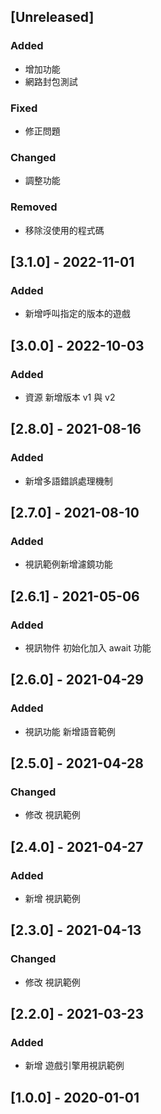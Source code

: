 ## [Unreleased]
### Added
- 增加功能
- 網路封包測試

### Fixed
- 修正問題

### Changed
- 調整功能

### Removed
- 移除沒使用的程式碼

## [3.1.0] - 2022-11-01
### Added
- 新增呼叫指定的版本的遊戲

## [3.0.0] - 2022-10-03
### Added
- 資源 新增版本 v1 與 v2

## [2.8.0] - 2021-08-16
### Added
- 新增多語錯誤處理機制

## [2.7.0] - 2021-08-10
### Added
- 視訊範例新增濾鏡功能

## [2.6.1] - 2021-05-06
### Added
- 視訊物件 初始化加入 await 功能

## [2.6.0] - 2021-04-29
### Added
- 視訊功能 新增語音範例

## [2.5.0] - 2021-04-28
### Changed
- 修改 視訊範例


## [2.4.0] - 2021-04-27
### Added
- 新增 視訊範例


## [2.3.0] - 2021-04-13
### Changed
- 修改 視訊範例

## [2.2.0] - 2021-03-23
### Added
- 新增 遊戲引擎用視訊範例


## [1.0.0] - 2020-01-01

